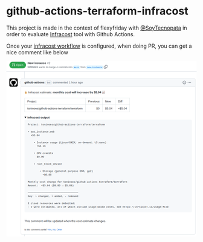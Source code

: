 # github-actions-terraform-infracost

This project is made in the context of flexyfriday with [@SoyTecnopata](https://github.com/SoyTecnopata) in order to evaluate [Infracost](https://www.infracost.io/) tool with Github Actions.

Once your [infracost workflow](https://github.com/toninoes/github-actions-terraform-infracost/blob/main/.github/workflows/infracost.yaml) is configured, when doing PR, you can get a nice comment like below

![alt text](infracost-comment.png "Infracost Comment Image")

